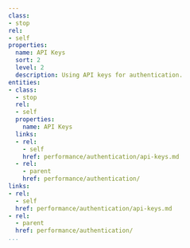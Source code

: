 ```yaml
---
class:
- stop
rel:
- self
properties:
  name: API Keys
  sort: 2
  level: 2
  description: Using API keys for authentication.
entities:
- class:
  - stop
  rel:
  - self
  properties:
    name: API Keys
  links:
  - rel:
    - self
    href: performance/authentication/api-keys.md
  - rel:
    - parent
    href: performance/authentication/
links:
- rel:
  - self
  href: performance/authentication/api-keys.md
- rel:
  - parent
  href: performance/authentication/
...
```

